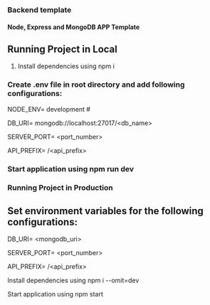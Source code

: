 ### Backend template

#### Node, Express and MongoDB APP Template

## Running Project in Local

1. Install dependencies using npm i

### Create .env file in root directory and add following configurations:

NODE_ENV= development #

DB_URI= mongodb://localhost:27017/<db_name>

SERVER_PORT= <port_number>

API_PREFIX= /<api_prefix>

### Start application using npm run dev

### Running Project in Production

## Set environment variables for the following configurations:

DB_URI= <mongodb_uri>

SERVER_PORT= <port_number>

API_PREFIX= /<api_prefix>

Install dependencies using npm i --omit=dev

Start application using npm start
